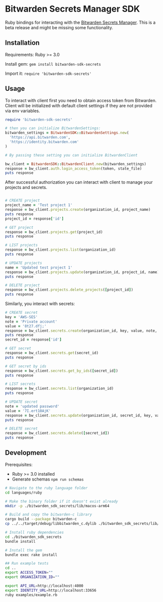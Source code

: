 # Bitwarden Secrets Manager SDK

Ruby bindings for interacting with the [Bitwarden Secrets Manager]. This is a beta release and might
be missing some functionality.

## Installation

Requirements: Ruby >= 3.0

Install gem: `gem install bitwarden-sdk-secrets`

Import it: `require 'bitwarden-sdk-secrets'`

## Usage

To interact with client first you need to obtain access token from Bitwarden. Client will be
initialized with default client settings if they are not provided via env variables.

```ruby
require 'bitwarden-sdk-secrets'

# then you can initialize BitwardenSettings:
bitwarden_settings = BitwardenSDK::BitwardenSettings.new(
  'https://api.bitwarden.com',
  'https://identity.bitwarden.com'
)

# By passing these setting you can initialize BitwardenClient

bw_client = BitwardenSDK::BitwardenClient.new(bitwarden_settings)
response = bw_client.auth.login_access_token(token, state_file)
puts response
```

After successful authorization you can interact with client to manage your projects and secrets.

```ruby

# CREATE project
project_name = 'Test project 1'
response = bw_client.projects.create(organization_id, project_name)
puts response
project_id = response['id']

# GET project
response = bw_client.projects.get(project_id)
puts response

# LIST projects
response = bw_client.projects.list(organization_id)
puts response

# UPDATE projects
name = 'Updated test project 1'
response = bw_client.projects.update(organization_id, project_id, name)
puts response

# DELETE project
response = bw_client.projects.delete_projects([project_id])
puts response
```

Similarly, you interact with secrets:

```ruby
# CREATE secret
key = 'AWS-SES'
note = 'Private account'
value = '8t27.dfj;'
response = bw_client.secrets.create(organization_id, key, value, note, [project_id])
puts response
secret_id = response['id']

# GET secret
response = bw_client.secrets.get(secret_id)
puts response

# GET secret by ids
response = bw_client.secrets.get_by_ids([secret_id])
puts response

# LIST secrets
response = bw_client.secrets.list(organization_id)
puts response

# UPDATE secret
note = 'updated password'
value = '7I.ert10AjK'
response = bw_client.secrets.update(organization_id, secret_id, key, value, note, [project_id])
puts response

# DELETE secret
response = bw_client.secrets.delete([secret_id])
puts response
```

## Development

Prerequisites:

- Ruby >= 3.0 installed
- Generate schemas `npm run schemas`

```bash
# Navigate to the ruby language folder
cd languages/ruby

# Make the binary folder if it doesn't exist already
mkdir -p ./bitwarden_sdk_secrets/lib/macos-arm64

# Build and copy the bitwarden-c library
cargo build --package bitwarden-c
cp ../../target/debug/libbitwarden_c.dylib ./bitwarden_sdk_secrets/lib/macos-arm64/libbitwarden_c.dylib

# Install ruby dependencies
cd ./bitwarden_sdk_secrets
bundle install

# Install the gem
bundle exec rake install

## Run example tests
cd ..
export ACCESS_TOKEN=""
export ORGANIZATION_ID=""

export API_URL=http://localhost:4000
export IDENTITY_URL=http://localhost:33656
ruby examples/example.rb
```

[Bitwarden Secrets Manager]: https://bitwarden.com/products/secrets-manager/
